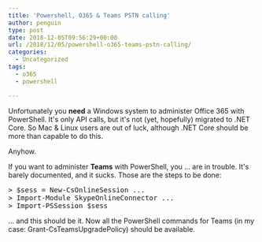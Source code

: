 ```yaml
---
title: 'Powershell, O365 & Teams PSTN calling'
author: penguin
type: post
date: 2018-12-05T09:56:29+00:00
url: /2018/12/05/powershell-o365-teams-pstn-calling/
categories:
  - Uncategorized
tags:
  - o365
  - powershell

---
```

Unfortunately you **need** a Windows system to administer Office 365 with PowerShell. It's only API calls, but it's not (yet, hopefully) migrated to .NET Core. So Mac & Linux users are out of luck, although .NET Core should be more than capable to do this.

Anyhow.

If you want to administer **Teams** with PowerShell, you ... are in trouble. It's barely documented, and it sucks. Those are the steps to be done:

<pre class="EnlighterJSRAW" data-enlighter-language="generic">&gt; $sess = New-CsOnlineSession ... 
&gt; Import-Module SkypeOnlineConnector ... 
&gt; Import-PSSession $sess</pre>

... and this should be it. Now all the PowerShell commands for Teams (in my case: Grant-CsTeamsUpgradePolicy) should be available.